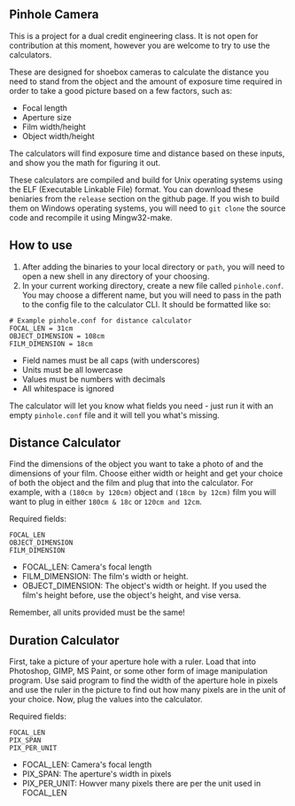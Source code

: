 ## Pinhole Camera
This is a project for a dual credit engineering class.
It is not open for contribution at this moment, however you are welcome to try to use the calculators.

These are designed for shoebox cameras to calculate the distance you need to stand from the object and the amount of exposure time required in order to take a good picture based on a few factors, such as:
- Focal length
- Aperture size
- Film width/height
- Object width/height

The calculators will find exposure time and distance based on these inputs, and show you the math for figuring it out.

These calculators are compiled and build for Unix operating systems using the ELF (Executable Linkable File) format. You can download these beniaries from the `release` section on the github page. If you wish to build them on Windows operating systems, you will need to `git clone` the source code and recompile it using Mingw32-make. 
## How to use
1. After adding the binaries to your local directory or `path`, you will need to open a new shell in any directory of your choosing.
2. In your current working directory, create a new file called `pinhole.conf`. You may choose a different name, but you will need to pass in the path to the config file to the calculator CLI.
It should be formatted like so:
```
# Example pinhole.conf for distance calculator
FOCAL_LEN = 31cm
OBJECT_DIMENSION = 108cm
FILM_DIMENSION = 18cm
```
- Field names must be all caps (with underscores)
- Units must be all lowercase
- Values must be numbers with decimals 
- All whitespace is ignored

The calculator will let you know what fields you need - just run it with an empty `pinhole.conf` file and it will tell you what's missing.

## Distance Calculator
Find the dimensions of the object you want to take a photo of and the dimensions of your film. Choose either width or height and get your choice of both the object and the film and plug that into the calculator.
For example, with a `(180cm by 120cm)` object and `(18cm by 12cm)` film you will want to plug in either `180cm & 18c` or `120cm and 12cm`.

Required fields:
```
FOCAL_LEN
OBJECT_DIMENSION
FILM_DIMENSION
```
- FOCAL_LEN: Camera's focal length
- FILM_DIMENSION: The film's width or height.
- OBJECT_DIMENSION: The object's width or height. If you used the film's height before, use the object's height, and vise versa.

Remember, all units provided must be the same!

## Duration Calculator
First, take a picture of your aperture hole with a ruler. Load that into Photoshop, GIMP, MS Paint, or some other form of image manipulation program. Use said program to find the width of the aperture hole in pixels and use the ruler in the picture to find out how many pixels are in the unit of your choice. Now, plug the values into the calculator.

Required fields:
```
FOCAL_LEN
PIX_SPAN
PIX_PER_UNIT
```
- FOCAL_LEN: Camera's focal length
- PIX_SPAN: The aperture's width in pixels
- PIX_PER_UNIT: Howver many pixels there are per the unit used in FOCAL_LEN
